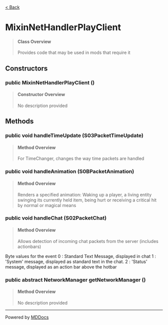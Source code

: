 [< Back](../README.md)
# MixinNetHandlerPlayClient #
>#### Class Overview ####
>Provides code that may be used in mods that require it
## Constructors ##
### public MixinNetHandlerPlayClient () ###
>#### Constructor Overview ####
>No description provided
>
## Methods ##
### public void handleTimeUpdate (S03PacketTimeUpdate) ###
>#### Method Overview ####
>For TimeChanger, changes the way time packets are handled
>
### public void handleAnimation (S0BPacketAnimation) ###
>#### Method Overview ####
>Renders a specified animation: Waking up a player, a living entity swinging its currently held item, being hurt
 or receiving a critical hit by normal or magical means
>
### public void handleChat (S02PacketChat) ###
>#### Method Overview ####
>Allows detection of incoming chat packets from the server (includes actionbars)

 Byte values for the event
 0 : Standard Text Message, displayed in chat
 1 : 'System' message, displayed as standard text in the chat.
 2 : 'Status' message, displayed as an action bar above the hotbar
>
### public abstract NetworkManager getNetworkManager () ###
>#### Method Overview ####
>No description provided
>

---
Powered by [MDDocs](https://github.com/VRCube/MDDocs)